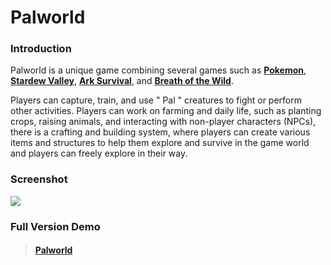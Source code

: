 # Palworld
<!-- ##### *[Disclaimer: This project is done to complete the assignment - week 1](https://docs.google.com/document/d/10X-rIuCGM4dlbNHGdcxGMEcuX8lB-m10-lfxZLpiaw0/edit)* -->

### Introduction

Palworld is a unique game combining several games such as **[Pokemon](https://id.portal-pokemon.com/)**, **[Stardew Valley](https://store.steampowered.com/app/413150/Stardew_Valley/)**, **[Ark Survival](https://store.steampowered.com/app/346110/ARK_Survival_Evolved/)**, and **[Breath of the Wild](https://zelda.nintendo.com/breath-of-the-wild/)**.

Players can capture, train, and use " Pal " creatures to fight or perform other activities. Players can work on farming and daily life, such as planting crops, raising animals, and interacting with non-player characters (NPCs), there is a crafting and building system, where players can create various items and structures to help them explore and survive in the game world and players can freely explore in their way.

### Screenshot
![](https://github.com/RevoU-FSSE-4/module-1-mhsyaman/assets/98678219/3a7cea39-46c7-4869-b2fe-37bbdece8c62)

### Full Version Demo
> #### [Palworld](https://info-palworld-blog.netlify.app/)
